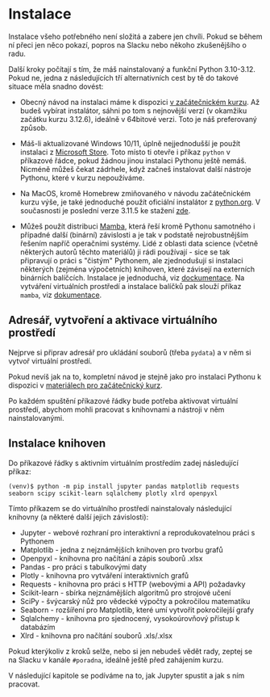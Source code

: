 # Instalace

Instalace všeho potřebného není složitá a zabere jen chvíli. Pokud se během ní
přeci jen něco pokazí, popros na Slacku nebo někoho zkušenějšího o radu.

Další kroky počítají s tím, že máš nainstalovaný a funkční Python 3.10-3.12.
Pokud ne, jedna z následujících tří alternativních cest by tě do takové situace měla snadno dovést:

- Obecný návod na instalaci máme k dispozici [v začátečnickém kurzu](https://naucse.python.cz/course/pyladies/sessions/install/). Až budeš vybírat instalátor, sáhni po tom s nejnovější verzí (v okamžiku začátku kurzu 3.12.6), ideálně v 64bitové verzi. Toto je náš preferovaný způsob.

- Máš-li aktualizované Windows 10/11, úplně nejjednodušší je použít instalaci z [Microsoft Store](https://apps.microsoft.com/detail/9ncvdn91xzqp). Toto místo ti otevře i příkaz `python` v příkazové řádce, pokud žádnou jinou instalaci Pythonu ještě nemáš. Nicméně můžeš čekat zádrhele, když začneš instalovat další nástroje Pythonu, které v kurzu nepoužíváme.

- Na MacOS, kromě Homebrew zmiňovaného v návodu začátečnickém kurzu výše, je také jednoduché použít oficiální instalátor z [python.org](https://www.python.org/downloads/macos/). V současnosti je poslední verze 3.11.5 ke stažení [zde](https://www.python.org/ftp/python/3.11.5/python-3.11.5-macos11.pkg).

- Můžeš použít distribuci [Mamba](https://github.com/mamba-org/mamba), která řeší kromě Pythonu samotného i případné další (binární) závislosti a je tak v podstatě nejrobustnějším řešením napříč operačními systémy. Lidé z oblasti data science (včetně některých autorů těchto materiálů) ji rádi používají - sice se tak připravují o práci s "čistým" Pythonem, ale zjednodušují si instalaci některých (zejména výpočetních) knihoven, které závisejí na externích binárních balíčcích. Instalace je jednoduchá, viz [dockumentace](https://mamba.readthedocs.io/en/latest/mamba-installation.html). Na vytváření virtuálních prostředí a instalace balíčků pak slouží příkaz `mamba`, viz [dokumentace](https://mamba.readthedocs.io/en/latest/user_guide/mamba.html).

## Adresář, vytvoření a aktivace virtuálního prostředí

Nejprve si připrav adresář pro ukládání souborů (třeba `pydata`) a v něm si vytvoř
virtuální prostředí.

Pokud nevíš jak na to, kompletní návod je stejně jako pro instalaci Pythonu k dispozici
v [materiálech pro začátečnický kurz](https://naucse.python.cz/2019/pyladies-ostrava-podzim/beginners/venv-setup/).

Po každém spuštění příkazové řádky bude potřeba aktivovat virtuální prostředí, abychom
mohli pracovat s knihovnami a nástroji v něm nainstalovanými.

## Instalace knihoven

Do příkazové řádky s aktivním virtuálním prostředím zadej následující příkaz:

```shell
(venv)$ python -m pip install jupyter pandas matplotlib requests seaborn scipy scikit-learn sqlalchemy plotly xlrd openpyxl
```

Tímto příkazem se do virtuálního prostředí nainstalovaly následující knihovny (a některé další jejich závislosti):

* Jupyter - webové rozhraní pro interaktivní a reprodukovatelnou práci s Pythonem
* Matplotlib - jedna z nejznámějších knihoven pro tvorbu grafů
* Openpyxl - knihovna pro načítání a zápis souborů .xlsx
* Pandas - pro práci s tabulkovými daty
* Plotly - knihovna pro vytváření interaktivních grafů
* Requests - knihovna pro práci s HTTP (webovými a API) požadavky
* Scikit-learn - sbírka nejznámějších algoritmů pro strojové učení
* SciPy - švýcarský nůž pro vědecké výpočty a pokročilou matematiku
* Seaborn - rozšíření pro Matplotlib, které umí vytvořit pokročilejší grafy
* Sqlalchemy - knihovna pro sjednocený, vysokoúrovňový přístup k databázím
* Xlrd - knihovna pro načítání souborů .xls/.xlsx

Pokud kterýkoliv z kroků selže, nebo si jen nebudeš vědět rady, zeptej se na Slacku v kanále `#poradna`, ideálně ještě před zahájením kurzu.

V následující kapitole se podíváme na to, jak Jupyter spustit a jak s ním pracovat.
